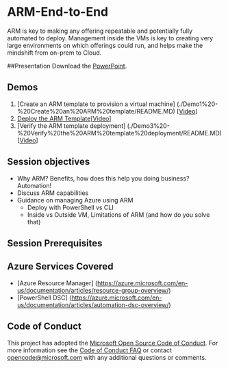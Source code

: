 # ARM-End-to-End
ARM is key to making any offering repeatable and potentially fully automated to deploy. Management inside the VMs is key to creating very large environments on which offerings could run, and helps make the mindshift from on-prem to Cloud. 

##Presentation
Download the [PowerPoint](./Infrastructure%20as%20Code.pptx?raw=1).


## Demos
1. [Create an ARM template to provision a virtual machine] (./Demo1%20-%20Create%20an%20ARM%20template/README.MD) [[Video](https://azurecatgsicontent.blob.core.windows.net/infrastructure-as-code/IaC.mp4)]
2. [Deploy the ARM Template](./Demo2%20-%20Deploy%20the%20ARM%20Template/README.MD)[[Video](https://azurecatgsicontent.blob.core.windows.net/infrastructure-as-code/IaC2.mp4)]
3. [Verify the ARM template deployment] (./Demo3%20-%20Verify%20the%20ARM%20template%20deployment/README.MD) [[Video](https://azurecatgsicontent.blob.core.windows.net/infrastructure-as-code/IaC3.mp4)]

## Session objectives
* Why ARM? Benefits, how does this help you doing business? Automation! 
* Discuss ARM capabilities 
* Guidance on managing Azure using ARM
    - Deploy with PowerShell vs CLI
    - Inside vs Outside VM, Limitations of ARM (and how do you solve that) 


## Session Prerequisites

## Azure Services Covered
* [Azure Resource Manager] (https://azure.microsoft.com/en-us/documentation/articles/resource-group-overview/)
* [PowerShell DSC] (https://azure.microsoft.com/en-us/documentation/articles/automation-dsc-overview/)


## Code of Conduct

This project has adopted the [Microsoft Open Source Code of Conduct](https://opensource.microsoft.com/codeofconduct/). For more information see the [Code of Conduct FAQ](https://opensource.microsoft.com/codeofconduct/faq/) or contact [opencode@microsoft.com](mailto:opencode@microsoft.com) with any additional questions or comments.

